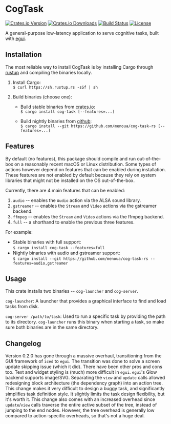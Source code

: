 # CogTask

[![Crates.io Version](https://img.shields.io/crates/v/cog-task.svg)](https://crates.io/crates/cog-task)
[![Crates.io Downloads](https://img.shields.io/crates/d/cog-task.svg)](https://crates.io/crates/cog-task)
[![Build Status](https://github.com/menoua/cog-task-rs/workflows/CI/badge.svg)](https://github.com/menoua/cog-task-rs/actions)
[![License](https://img.shields.io/crates/l/cog-task.svg)](https://opensource.org/licenses/MIT)

A general-purpose low-latency application to serve cognitive tasks, built with [egui](https://github.com/emilk/egui).

## Installation

The most reliable way to install CogTask is by installing Cargo through [rustup](https://rustup.rs/) and compiling the binaries locally.

1. Install Cargo:<br>
```$ curl https://sh.rustup.rs -sSf | sh```

2. Build binaries (choose one):
   - Build stable binaries from [crates.io](https://crates.io/crates/cog-task):<br>
   ```$ cargo install cog-task [--features=...]```
   
   - Build nightly binaries from [github](https://github.com/menoua/cog-task-rs):<br>
   ```$ cargo install --git https://github.com/menoua/cog-task-rs [--features=...]```

## Features

By default (no features), this package should compile and run out-of-the-box on a reasonably recent macOS or Linux distribution. Some types of actions however depend on features that can be enabled during installation. These features are not enabled by default because they rely on system libraries that might not be installed on the OS out-of-the-box.

Currently, there are 4 main features that can be enabled:
1. `audio` -- enables the `Audio` action via the ALSA sound library.
2. `gstreamer` -- enables the `Stream` and `Video` actions via the gstreamer backend.
3. `ffmpeg` -- enables the `Stream` and `Video` actions via the ffmpeg backend.
4. `full` -- a shorthand to enable the previous three features.

For example:
- Stable binaries with full support:<br>
```$ cargo install cog-task --features=full```
- Nightly binaries with audio and gstreamer support:<br>
```$ cargo install --git https://github.com/menoua/cog-task-rs --features=audio,gstreamer```

## Usage

This crate installs two binaries -- `cog-launcher` and `cog-server`.

`cog-launcher`: A launcher that provides a graphical interface to find and load tasks from disk.

`cog-server /path/to/task`: Used to run a specific task by providing the path to its directory. `cog-launcher` runs this binary when starting a task, so make sure both binaries are in the same directory.

## Changelog

Version 0.2.0 has gone through a massive overhaul, transitioning from the GUI framework of `iced` to `egui`. The transition was done to solve a screen update skipping issue (which it did). There have been other pros and cons too. Text and widget styling is (much) more difficult in `egui`. `egui`'s Glow backend supports image/SVG. Separating the `view` and `update` calls allowed redesigning block architecture (the dependency graph) into an action tree. This change makes it very difficult to design a buggy task, and significantly simplifies task definition style. It slightly limits the task design flexibility, but it's worth it. This change also comes with an increased overhead since `update`/`view` calls traverse the entire active subset of the tree, instead of jumping to the end nodes. However, the tree overhead is generally low compared to action-specific overheads, so that's not a huge deal.
